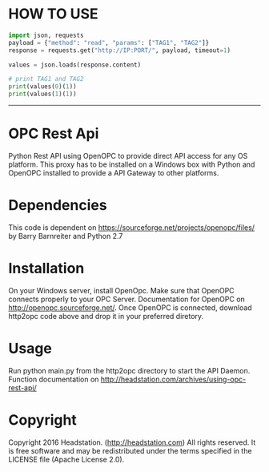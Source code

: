# HOW TO USE


```python
import json, requests
payload = {"method": "read", "params": ["TAG1", "TAG2"]}
response = requests.get("http://IP:PORT/", payload, timeout=1)

values = json.loads(response.content)

# print TAG1 and TAG2
print(values(0)(1))
print(values(1)(1))
```


-----------

# OPC Rest Api
Python Rest API using OpenOPC to provide direct API access for any OS platform. This proxy has to be installed on a Windows box with Python and OpenOPC installed to provide a API Gateway to other platforms.

# Dependencies
This code is dependent on https://sourceforge.net/projects/openopc/files/ by Barry Barnreiter and Python 2.7

# Installation
On your Windows server, install OpenOpc. Make sure that OpenOPC connects properly to your OPC Server. Documentation for OpenOPC on http://openopc.sourceforge.net/. Once OpenOPC is connected, download http2opc code above and drop it in your preferred diretory.

# Usage
Run python main.py from the http2opc directory to start the API Daemon. Function documentation on http://headstation.com/archives/using-opc-rest-api/

# Copyright
Copyright 2016 Headstation. (http://headstation.com) All rights reserved. It is free software and may be redistributed under the terms specified in the LICENSE file (Apache License 2.0). 
